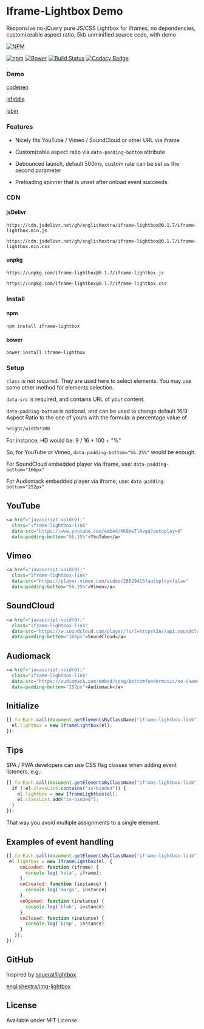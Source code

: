 # Iframe-Lightbox Demo

Responsive no-jQuery pure JS/CSS Lightbox for iframes, no dependencies, customizeable aspect ratio, 5kb unminified source code, with demo

[![NPM](https://nodei.co/npm/iframe-lightbox.png?downloads=true)](https://nodei.co/npm/iframe-lightbox/)

[![npm](https://img.shields.io/npm/v/iframe-lightbox.svg)](https://github.com/englishextra/iframe-lightbox)
[![Bower](https://img.shields.io/bower/v/iframe-lightbox.svg)](https://github.com/englishextra/iframe-lightbox)
[![Build Status](https://travis-ci.org/englishextra/iframe-lightbox.svg?branch=master)](https://travis-ci.org/englishextra/iframe-lightbox)
[![Codacy Badge](https://api.codacy.com/project/badge/Grade/369642c14d3344bebe134c76f0f5dde8)](https://www.codacy.com/app/englishextra/iframe-lightbox?utm_source=github.com&utm_medium=referral&utm_content=englishextra/iframe-lightbox&utm_campaign=badger)

### Demo

[codepen](https://codepen.io/englishextra/full/jmjayV/)

[jsfiddle](https://fiddle.jshell.net/englishextra/8pzy6uhr/show/)

[jsbin](https://output.jsbin.com/saqine)

### Features

* Nicely fits YouTube / Vimeo / SoundCloud or other URL via iframe

* Customizable aspect ratio via `data-padding-bottom` attribute

* Debounced launch, default 500ms, custom rate can be set as the second parameter

* Preloading spinner that is unset after onload event succeeds

### CDN

#### jsDelivr

`https://cdn.jsdelivr.net/gh/englishextra/iframe-lightbox@0.1.7/iframe-lightbox.min.js`

`https://cdn.jsdelivr.net/gh/englishextra/iframe-lightbox@0.1.7/iframe-lightbox.min.css`

#### unpkg

`https://unpkg.com/iframe-lightbox@0.1.7/iframe-lightbox.js`

`https://unpkg.com/iframe-lightbox@0.1.7/iframe-lightbox.css`

### Install

#### npm

`npm install iframe-lightbox`

#### bower

`bower install iframe-lightbox`

### Setup

`class` is not required. They are used here to select elements. You may use some other method for elements selection.

`data-src` is required, and contains URL of your content.

`data-padding-bottom` is optional, and can be used to change default 16/9 Aspect Ratio to the one of yours with the formula: a percentage value of

```txt
height/width*100
```

For instance, HD would be: 9 / 16 * 100 + "%"

So, for YouTube or Vimeo, `data-padding-bottom="56.25%"` would be enough.

For SoundCloud embedded player via iframe, use: `data-padding-bottom="166px"`

For Audiomack embedded player via iframe, use: `data-padding-bottom="252px"`

## YouTube

```html
<a href="javascript:void(0);"
  class="iframe-lightbox-link"
  data-src="https://www.youtube.com/embed/KK9bwTlAvgo?autoplay=0"
  data-padding-bottom="56.25%">YouTube</a>
```

## Vimeo

```html
<a href="javascript:void(0);"
  class="iframe-lightbox-link"
  data-src="https://player.vimeo.com/video/28629415?autoplay=false"
  data-padding-bottom="56.25%">Vimeo</a>
```

## SoundCloud

```html
<a href="javascript:void(0);"
  class="iframe-lightbox-link"
  data-src="https://w.soundcloud.com/player/?url=https%3A//api.soundcloud.com/tracks/317031598&amp;auto_play=false&amp;hide_related=false&amp;show_comments=true&amp;show_user=true&amp;show_reposts=false&amp;visual=true"
  data-padding-bottom="166px">SoundCloud</a>
 ```

## Audiomack

```html
<a href="javascript:void(0);"
  class="iframe-lightbox-link"
  data-src="https://audiomack.com/embed/song/bottomfeedermusic/no-shame-explicit"
  data-padding-bottom="252px">Audiomack</a>
 ```

## Initialize

```javascript
[].forEach.call(document.getElementsByClassName("iframe-lightbox-link"), function (el) {
  el.lightbox = new IframeLightbox(el);
});
```

## Tips

SPA / PWA developers can use CSS flag classes when adding event listeners, e.g.:

```javascript
[].forEach.call(document.getElementsByClassName("iframe-lightbox-link"), function (el) {
  if (!el.classList.contains("is-binded")) {
    el.lightbox = new IframeLightbox(el);
    el.classList.add("is-binded");
  }
});
 ```
 That way you avoid multiple assignments to a single element.

## Examples of event handling

 ```javascript
[].forEach.call(document.getElementsByClassName("iframe-lightbox-link"), function (el) {
  el.lightbox = new IframeLightbox(el, {
      onLoaded: function (iframe) {
        console.log('hola', iframe);
      },
      onCreated: function (instance) {
        console.log('margo', instance)
      },
      onOpened: function (instance) {
        console.log('blah', instance)
      },
      onClosed: function (instance) {
        console.log('krap', instance)
      }
    });
});
```

## GitHub

Inspired by [squeral/lightbox](https://github.com/squeral/lightbox)

[englishextra/img-lightbox](https://github.com/englishextra/img-lightbox)

## License

Available under MIT License